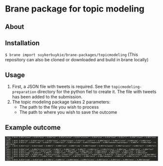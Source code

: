 # Brane package for topic modeling

## About


## Installation
`$ brane import suykerbuykie/brane-packages/topicmodeling`
(This repository can also be cloned or downloaded and build in brane locally)

## Usage
1. First, a JSON file with tweets is required. See the `topicmodeling-preparation` directory for the python fiel to create it. The file with tweets has been added to the submission.
1. The topic modeling package takes 2 parameters:
    * The path to the file you wish to process
    * The path to where you wish to save the outcome

## Example outcome
![topicmodeling](https://raw.githubusercontent.com/suykerbuykie/brane-packages/topicmodeling/topicmodeling/example.png)
